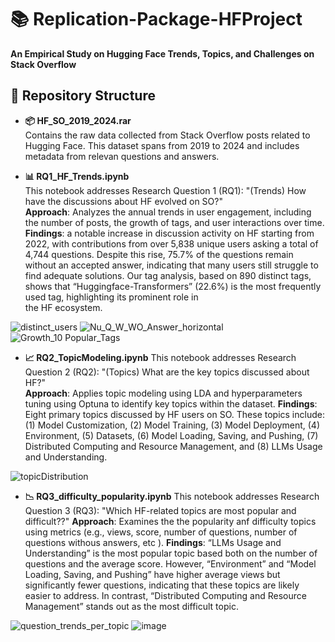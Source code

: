 # 📚 Replication-Package-HFProject
**An Empirical Study on Hugging Face Trends, Topics, and Challenges on Stack Overflow**

## 📂 Repository Structure

- **📦 HF_SO_2019_2024.rar**   
 Contains the raw data collected from Stack Overflow posts related to Hugging Face. This dataset spans from 2019 to 2024 and includes metadata from relevan 
  questions and answers.

- **📊 RQ1_HF_Trends.ipynb**  
 This notebook addresses Research Question 1 (RQ1): "(Trends) How have the discussions about HF evolved on SO?"  
   **Approach**: Analyzes the annual trends in user engagement, including the number of posts, the growth of tags, and user interactions over time.
   **Findings**: a notable increase in discussion activity on HF starting from 2022, with contributions from over 5,838 unique users asking a total of 4,744 questions. Despite this rise, 75.7% of the questions remain without an accepted answer, indicating that many users still struggle to find adequate solutions. Our tag analysis, based on 890 distinct tags, shows that “Huggingface-Transformers” (22.6%) is the most frequently used tag, highlighting its prominent role in  
  the HF ecosystem.


 ![distinct_users](https://github.com/user-attachments/assets/defaf03b-1b5a-44ee-9842-0aa359eaa02d)
 ![Nu_Q_W_WO_Answer_horizontal](https://github.com/user-attachments/assets/ca1a82ba-2635-4a81-b407-71d981f2c340)
 ![Growth_10 Popular_Tags](https://github.com/user-attachments/assets/5619e04f-09d3-4ee4-b6e3-196ea4a8adc5)

 - **📈 RQ2_TopicModeling.ipynb**
   This notebook addresses Research Question 2 (RQ2): "(Topics) What are the key topics discussed about HF?"  
   **Approach**: Applies topic modeling using LDA and hyperparameters tuning using Optuna to identify key topics within the dataset.
   **Findings**: Eight primary topics discussed by HF users on SO. These topics include: (1) Model Customization, (2) Model Training, (3) Model Deployment, (4) Environment, (5) Datasets, (6) Model Loading, Saving, and Pushing, (7) Distributed Computing and Resource Management, and (8) LLMs Usage and Understanding.
    
![topicDistribution](https://github.com/user-attachments/assets/9007f574-80f9-4f78-a170-7b6ca38efa7b)

- **📉 RQ3_difficulty_popularity.ipynb**
 This notebook addresses Research Question 3 (RQ3): "Which HF-related topics are most popular and difficult??"
   **Approach**: Examines the the popularity anf difficulty topics using metrics (e.g., views, score, number of questions, number of questions withous answers, etc ).
   **Findings**: “LLMs Usage and Understanding” is the most popular topic based both on the number of questions and the average score. However, “Environment” and “Model Loading, Saving, and Pushing” have higher average views but significantly fewer questions, indicating that these topics are likely easier to address. In contrast, “Distributed Computing and Resource Management” stands out as the most difficult topic.

![question_trends_per_topic](https://github.com/user-attachments/assets/4be48885-c244-4a0c-8545-646bbb770f26)
![image](https://github.com/user-attachments/assets/44535935-1ff0-4b58-b491-a7820df4c55f)









